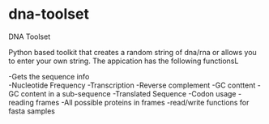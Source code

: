 # dna-toolset
DNA Toolset

Python based toolkit that creates a random string of dna/rna or allows you to enter your own string.  The appication has the following functionsL

-Gets the sequence info<br/>
-Nucleotide Frequency
-Transcription
-Reverse complement
-GC conttent
-GC content in a sub-sequence
-Translated Sequence
-Codon usage
-reading frames
-All possible proteins in frames
-read/write functions for fasta samples
